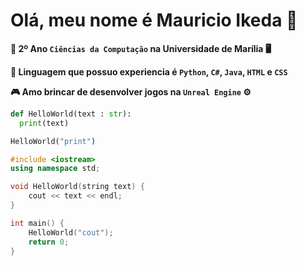 # Olá, meu nome é Mauricio Ikeda 👋

**🔬 2º Ano `Ciências da Computação` na Universidade de Marília 🖥️**

**📖 Linguagem que possuo experiencia é `Python`, `C#`, `Java`, `HTML` e `CSS`**

**🎮 Amo brincar de desenvolver jogos na `Unreal Engine` ⚙️**

```python
def HelloWorld(text : str):
  print(text)

HelloWorld("print")
```

```c++
#include <iostream>
using namespace std;

void HelloWorld(string text) {
    cout << text << endl;
}

int main() {
    HelloWorld("cout");
    return 0;
}
```
